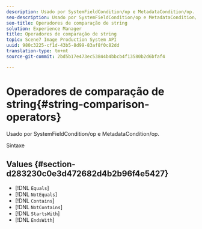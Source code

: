 ```yaml
---
description: Usado por SystemFieldCondition/op e MetadataCondition/op.
seo-description: Usado por SystemFieldCondition/op e MetadataCondition/op.
seo-title: Operadores de comparação de string
solution: Experience Manager
title: Operadores de comparação de string
topic: Scene7 Image Production System API
uuid: 980c3225-cf1d-43b5-8d99-83af8f0c82dd
translation-type: tm+mt
source-git-commit: 2bd5b17e473ec53844b4bbcb4f13580b2d6bfaf4

---
```



# Operadores de comparação de string{#string-comparison-operators}

Usado por SystemFieldCondition/op e MetadataCondition/op.

Sintaxe

## Values {#section-d283230c0e3d472682d4b2b96f4e5427}

* [!DNL `Equals`]
* [!DNL `NotEquals`]
* [!DNL `Contains`]
* [!DNL `NotContains`]
* [!DNL `StartsWith`]
* [!DNL `EndsWith`]

